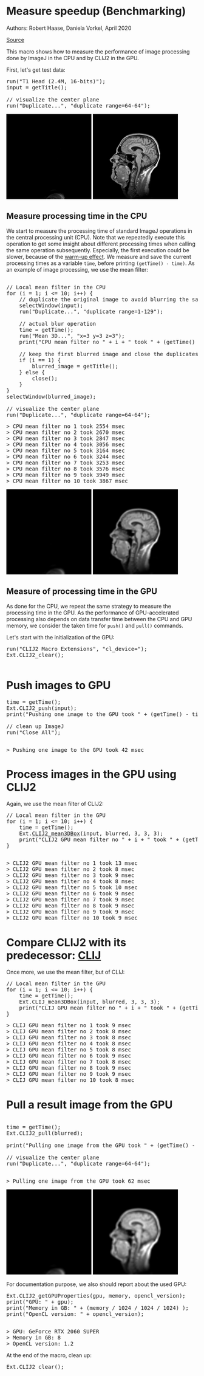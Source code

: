 

# Measure speedup (Benchmarking)
Authors: Robert Haase, Daniela Vorkel, April 2020

[Source](https://github.com/clij/clij2-docs/tree/master/src/main/macro/benchmarking.ijm)

This macro shows how to measure the performance of image processing done by ImageJ in the CPU 
and by CLIJ2 in the GPU.

First, let's get test data: 

<pre class="highlight">
run("T1 Head (2.4M, 16-bits)");
input = getTitle();

// visualize the center plane
run("Duplicate...", "duplicate range=64-64");
</pre>
<a href="image_1588706238582.png"><img src="image_1588706238582.png" width="224" alt="t1-head.tif"/></a>
<a href="image_1588706238593.png"><img src="image_1588706238593.png" width="224" alt="t1-head-1.tif"/></a>

## Measure processing time in the CPU

We start to measure the processing time of standard ImageJ operations in the central processing unit (CPU). 
Note that we repeatedly execute this operation to get some insight about different processing times when 
calling the same operation subsequently. Especially, the first execution could be slower, because of the 
[warm-up effect](https://stackoverflow.com/questions/36198278/why-does-the-jvm-require-warmup).
We measure and save the current processing times as a variable `time`, before printing `(getTime() - time)`.
As an example of image processing, we use the mean filter:

<pre class="highlight">

// Local mean filter in the CPU
for (i = 1; i <= 10; i++) {
	// duplicate the original image to avoid blurring the same image again and again
	selectWindow(input);
	run("Duplicate...", "duplicate range=1-129");
	
	// actual blur operation
	time = getTime();
	run("Mean 3D...", "x=3 y=3 z=3");
	print("CPU mean filter no " + i + " took " + (getTime() - time) + " msec");
	
	// keep the first blurred image and close the duplicates
	if (i == 1) {
		blurred_image = getTitle();
	} else {
		close();
	}
}
selectWindow(blurred_image);

// visualize the center plane
run("Duplicate...", "duplicate range=64-64");
</pre>
<pre>
> CPU mean filter no 1 took 2554 msec
> CPU mean filter no 2 took 2670 msec
> CPU mean filter no 3 took 2847 msec
> CPU mean filter no 4 took 3056 msec
> CPU mean filter no 5 took 3164 msec
> CPU mean filter no 6 took 3244 msec
> CPU mean filter no 7 took 3253 msec
> CPU mean filter no 8 took 3576 msec
> CPU mean filter no 9 took 3949 msec
> CPU mean filter no 10 took 3867 msec
</pre>
<a href="image_1588706271730.png"><img src="image_1588706271730.png" width="224" alt="t1-head-2.tif"/></a>
<a href="image_1588706271740.png"><img src="image_1588706271740.png" width="224" alt="t1-head-3.tif"/></a>

## Measure of processing time in the GPU
As done for the CPU, we repeat the same strategy to measure the processing time in the GPU. As the performance of
GPU-accelerated processing also depends on data transfer time between the CPU and GPU memory,
we consider the taken time for `push()` and `pull()` commands.

Let's start with the initialization of the GPU:

<pre class="highlight">
run("CLIJ2 Macro Extensions", "cl_device=");
Ext.CLIJ2_clear();

</pre>

# Push images to GPU

<pre class="highlight">
time = getTime();
Ext.CLIJ2_push(input);
print("Pushing one image to the GPU took " + (getTime() - time) + " msec");

// clean up ImageJ
run("Close All");

</pre>
<pre>
> Pushing one image to the GPU took 42 msec
</pre>

# Process images in the GPU using CLIJ2 
Again, we use the mean filter of CLIJ2:

<pre class="highlight">
// Local mean filter in the GPU
for (i = 1; i <= 10; i++) {
	time = getTime();
	Ext.<a href="https://clij.github.io/clij2-docs/reference_mean3DBox">CLIJ2_mean3DBox</a>(input, blurred, 3, 3, 3);
	print("CLIJ2 GPU mean filter no " + i + " took " + (getTime() - time) + " msec");
}

</pre>
<pre>
> CLIJ2 GPU mean filter no 1 took 13 msec
> CLIJ2 GPU mean filter no 2 took 8 msec
> CLIJ2 GPU mean filter no 3 took 9 msec
> CLIJ2 GPU mean filter no 4 took 8 msec
> CLIJ2 GPU mean filter no 5 took 10 msec
> CLIJ2 GPU mean filter no 6 took 9 msec
> CLIJ2 GPU mean filter no 7 took 9 msec
> CLIJ2 GPU mean filter no 8 took 9 msec
> CLIJ2 GPU mean filter no 9 took 9 msec
> CLIJ2 GPU mean filter no 10 took 9 msec
</pre>

# Compare CLIJ2 with its predecessor: [CLIJ](https://www.nature.com/articles/s41592-019-0650-1)
Once more, we use the mean filter, but of CLIJ:

<pre class="highlight">
// Local mean filter in the GPU
for (i = 1; i <= 10; i++) {
	time = getTime();
	Ext.CLIJ_mean3DBox(input, blurred, 3, 3, 3);
	print("CLIJ GPU mean filter no " + i + " took " + (getTime() - time) + " msec");
}
</pre>
<pre>
> CLIJ GPU mean filter no 1 took 9 msec
> CLIJ GPU mean filter no 2 took 8 msec
> CLIJ GPU mean filter no 3 took 8 msec
> CLIJ GPU mean filter no 4 took 8 msec
> CLIJ GPU mean filter no 5 took 8 msec
> CLIJ GPU mean filter no 6 took 9 msec
> CLIJ GPU mean filter no 7 took 8 msec
> CLIJ GPU mean filter no 8 took 9 msec
> CLIJ GPU mean filter no 9 took 9 msec
> CLIJ GPU mean filter no 10 took 8 msec
</pre>

# Pull a result image from the GPU

<pre class="highlight">

time = getTime();
Ext.CLIJ2_pull(blurred);

print("Pulling one image from the GPU took " + (getTime() - time) + " msec");

// visualize the center plane
run("Duplicate...", "duplicate range=64-64");

</pre>
<pre>
> Pulling one image from the GPU took 62 msec
</pre>
<a href="image_1588706272175.png"><img src="image_1588706272175.png" width="224" alt="CLIJ2_mean3DBox_result2"/></a>
<a href="image_1588706272185.png"><img src="image_1588706272185.png" width="224" alt="CLIJ2_mean3DBox_result2-1"/></a>

For documentation purpose, we also should report about the used GPU:

<pre class="highlight">
Ext.CLIJ2_getGPUProperties(gpu, memory, opencl_version);
print("GPU: " + gpu);
print("Memory in GB: " + (memory / 1024 / 1024 / 1024) );
print("OpenCL version: " + opencl_version);

</pre>
<pre>
> GPU: GeForce RTX 2060 SUPER
> Memory in GB: 8
> OpenCL version: 1.2
</pre>

At the end of the macro, clean up:

<pre class="highlight">
Ext.CLIJ2_clear();
</pre>




